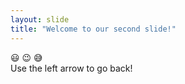 ```yaml
---
layout: slide
title: "Welcome to our second slide!"
---
```

:smiley:    :wink:  	:sweat_smile:  
Use the left arrow to go back!
